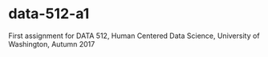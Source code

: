 # data-512-a1
First assignment for DATA 512, Human Centered Data Science, University of Washington, Autumn 2017
